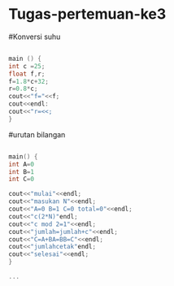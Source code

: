 # Tugas-pertemuan-ke3
#Konversi suhu

```C

main () {
int c =25;
float f,r;
f=1.8*c+32;
r=0.8*c;
cout<<"f="<<f;
cout<<endl:
cout<<"r=<<;
}

```

#urutan bilangan

```C

main() {
int A=0
int B=1
int C=0

cout<<"mulai"<<endl;
cout<<"masukan N"<<endl;
cout<<"A=0 B=1 C=0 total=0"<<endl;
cout<<"c(2*N)"endl;
cout<<"c mod 2=1"<<endl;
cout<<"jumlah=jumlah+c"<<endl;
cout<<"C=A+BA=BB=C"<<endl;
cout<<"jumlahcetak"endl;
cout<<"selesai"<<endl;
}

...
